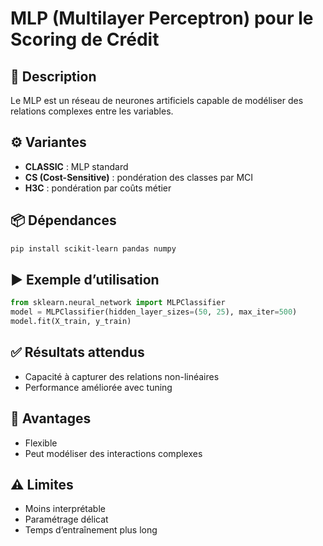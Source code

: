 # MLP (Multilayer Perceptron) pour le Scoring de Crédit

## 📌 Description
Le MLP est un réseau de neurones artificiels capable de modéliser des relations complexes entre les variables.

## ⚙️ Variantes
- **CLASSIC** : MLP standard
- **CS (Cost-Sensitive)** : pondération des classes par MCI
- **H3C** : pondération par coûts métier

## 📦 Dépendances
```bash
pip install scikit-learn pandas numpy
```

## ▶️ Exemple d’utilisation
```python
from sklearn.neural_network import MLPClassifier
model = MLPClassifier(hidden_layer_sizes=(50, 25), max_iter=500)
model.fit(X_train, y_train)
```

## ✅ Résultats attendus
- Capacité à capturer des relations non-linéaires
- Performance améliorée avec tuning

## 🔎 Avantages
- Flexible
- Peut modéliser des interactions complexes

## ⚠️ Limites
- Moins interprétable
- Paramétrage délicat
- Temps d’entraînement plus long
